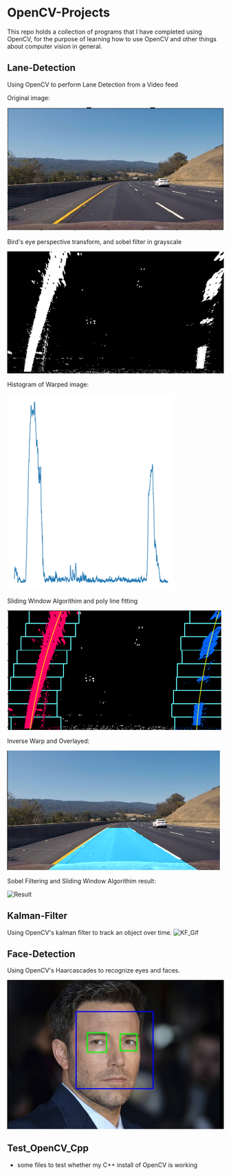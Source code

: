 # OpenCV-Projects

This repo holds a collection of programs that I have completed using OpenCV, for the purpose of learning how to use OpenCV and other things about computer vision in general.

## Lane-Detection

Using OpenCV to perform Lane Detection from a Video feed

Original image:

![Result](Lane-Detection-v2/result/01_original.png)

Bird's eye perspective transform, and sobel filter in grayscale

![Result](Lane-Detection-v2/result/02_warped-and-sobel.png)

Histogram of Warped image:

![Result](Lane-Detection-v2/result/03_histogram_small.png)

Sliding Window Algorithim and poly line fitting

![Result](Lane-Detection-v2/result/04_sliding-window.png)

Inverse Warp and Overlayed:

![Result](Lane-Detection-v2/result/05_overlayed.png)

Sobel Filtering and Sliding Window Algorithim result:

![Result](Lane-Detection-v2/result/overlayed_result.gif)

## Kalman-Filter

Using OpenCV's kalman filter to track an object over time.
![KF_Gif](Kalman-Filter/Result/result.gif)

## Face-Detection

Using OpenCV's Haarcascades to recognize eyes and faces.

![Result](Face-Detection/Result_Ben.jpg)

## Test_OpenCV_Cpp

- some files to test whether my C++ install of OpenCV is working
